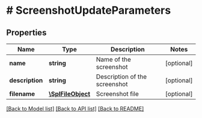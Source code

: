 # # ScreenshotUpdateParameters

## Properties

Name | Type | Description | Notes
------------ | ------------- | ------------- | -------------
**name** | **string** | Name of the screenshot | [optional] 
**description** | **string** | Description of the screenshot | [optional] 
**filename** | [**\SplFileObject**](\SplFileObject.md) | Screenshot file | [optional] 

[[Back to Model list]](../../README.md#documentation-for-models) [[Back to API list]](../../README.md#documentation-for-api-endpoints) [[Back to README]](../../README.md)


